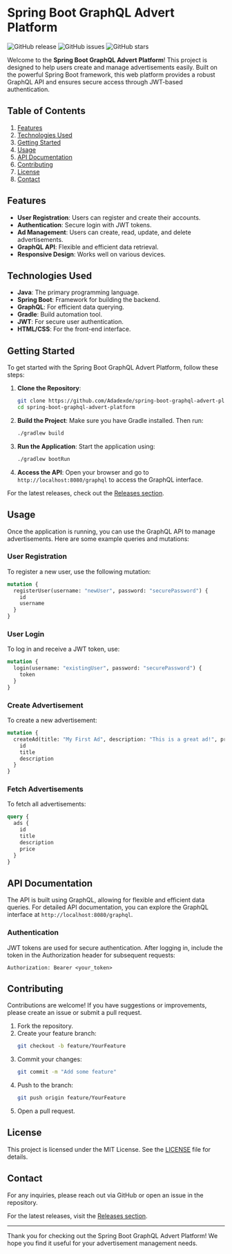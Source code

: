 # Spring Boot GraphQL Advert Platform

![GitHub release](https://img.shields.io/github/release/Adadexde/spring-boot-graphql-advert-platform.svg) ![GitHub issues](https://img.shields.io/github/issues/Adadexde/spring-boot-graphql-advert-platform.svg) ![GitHub stars](https://img.shields.io/github/stars/Adadexde/spring-boot-graphql-advert-platform.svg)

Welcome to the **Spring Boot GraphQL Advert Platform**! This project is designed to help users create and manage advertisements easily. Built on the powerful Spring Boot framework, this web platform provides a robust GraphQL API and ensures secure access through JWT-based authentication.

## Table of Contents

1. [Features](#features)
2. [Technologies Used](#technologies-used)
3. [Getting Started](#getting-started)
4. [Usage](#usage)
5. [API Documentation](#api-documentation)
6. [Contributing](#contributing)
7. [License](#license)
8. [Contact](#contact)

## Features

- **User Registration**: Users can register and create their accounts.
- **Authentication**: Secure login with JWT tokens.
- **Ad Management**: Users can create, read, update, and delete advertisements.
- **GraphQL API**: Flexible and efficient data retrieval.
- **Responsive Design**: Works well on various devices.

## Technologies Used

- **Java**: The primary programming language.
- **Spring Boot**: Framework for building the backend.
- **GraphQL**: For efficient data querying.
- **Gradle**: Build automation tool.
- **JWT**: For secure user authentication.
- **HTML/CSS**: For the front-end interface.

## Getting Started

To get started with the Spring Boot GraphQL Advert Platform, follow these steps:

1. **Clone the Repository**: 
   ```bash
   git clone https://github.com/Adadexde/spring-boot-graphql-advert-platform.git
   cd spring-boot-graphql-advert-platform
   ```

2. **Build the Project**:
   Make sure you have Gradle installed. Then run:
   ```bash
   ./gradlew build
   ```

3. **Run the Application**:
   Start the application using:
   ```bash
   ./gradlew bootRun
   ```

4. **Access the API**:
   Open your browser and go to `http://localhost:8080/graphql` to access the GraphQL interface.

For the latest releases, check out the [Releases section](https://github.com/Adadexde/spring-boot-graphql-advert-platform/releases).

## Usage

Once the application is running, you can use the GraphQL API to manage advertisements. Here are some example queries and mutations:

### User Registration

To register a new user, use the following mutation:

```graphql
mutation {
  registerUser(username: "newUser", password: "securePassword") {
    id
    username
  }
}
```

### User Login

To log in and receive a JWT token, use:

```graphql
mutation {
  login(username: "existingUser", password: "securePassword") {
    token
  }
}
```

### Create Advertisement

To create a new advertisement:

```graphql
mutation {
  createAd(title: "My First Ad", description: "This is a great ad!", price: 100) {
    id
    title
    description
  }
}
```

### Fetch Advertisements

To fetch all advertisements:

```graphql
query {
  ads {
    id
    title
    description
    price
  }
}
```

## API Documentation

The API is built using GraphQL, allowing for flexible and efficient data queries. For detailed API documentation, you can explore the GraphQL interface at `http://localhost:8080/graphql`.

### Authentication

JWT tokens are used for secure authentication. After logging in, include the token in the Authorization header for subsequent requests:

```
Authorization: Bearer <your_token>
```

## Contributing

Contributions are welcome! If you have suggestions or improvements, please create an issue or submit a pull request. 

1. Fork the repository.
2. Create your feature branch:
   ```bash
   git checkout -b feature/YourFeature
   ```
3. Commit your changes:
   ```bash
   git commit -m "Add some feature"
   ```
4. Push to the branch:
   ```bash
   git push origin feature/YourFeature
   ```
5. Open a pull request.

## License

This project is licensed under the MIT License. See the [LICENSE](LICENSE) file for details.

## Contact

For any inquiries, please reach out via GitHub or open an issue in the repository.

For the latest releases, visit the [Releases section](https://github.com/Adadexde/spring-boot-graphql-advert-platform/releases).

---

Thank you for checking out the Spring Boot GraphQL Advert Platform! We hope you find it useful for your advertisement management needs.